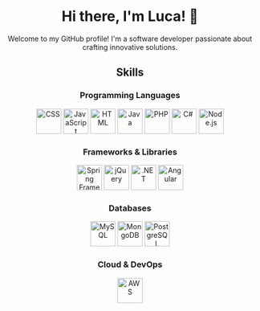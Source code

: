 
<!-- Introduction Section -->
<div align="center">
  <h1>Hi there, I'm Luca! 👋</h1>
  <p>Welcome to my GitHub profile! I'm a software developer passionate about crafting innovative solutions.</p>
</div>

<!-- Skills Section -->
<div align="center">
  <h2>Skills</h2>
</div>

<!-- Programming Languages Section -->
<div align="center">
  <h3>Programming Languages</h3>
  <div>
    <img src="https://cdn.jsdelivr.net/npm/programming-languages-logos/src/css/css.png" alt="CSS" width="50" height="50">
    <img src="https://cdn.jsdelivr.net/npm/programming-languages-logos/src/javascript/javascript.png" alt="JavaScript" width="50" height="50">
    <img src="https://cdn.jsdelivr.net/npm/programming-languages-logos/src/html/html.png" alt="HTML" width="50" height="50">
    <img src="https://cdn.jsdelivr.net/npm/programming-languages-logos/src/java/java.png" alt="Java" width="50" height="50">
    <img src="https://cdn.jsdelivr.net/npm/programming-languages-logos/src/php/php.png" alt="PHP" width="50" height="50">
    <img src="https://cdn.jsdelivr.net/npm/programming-languages-logos/src/csharp/csharp.png" alt="C#" width="50" height="50">
    <img src="https://upload.wikimedia.org/wikipedia/commons/thumb/d/d9/Node.js_logo.svg/2560px-Node.js_logo.svg.png" alt="Node.js" width="50" height="50">
  </div>
</div>

<!-- Frameworks & Libraries Section -->
<div align="center">
  <h3>Frameworks & Libraries</h3>
  <div>
    <img src="https://www.vectorlogo.zone/logos/springio/springio-icon.svg" alt="Spring Framework" width="50" height="50">
    <img src="https://cdn.iconscout.com/icon/free/png-256/free-jquery-10-1175155.png" alt="jQuery" width="50" height="50">
    <img src="https://seeklogo.com/images/M/microsoft-net-logo-631EFE744A-seeklogo.com.png" alt=".NET" width="50" height="50">
    <img src="https://angular.io/assets/images/logos/angular/angular.png" alt="Angular" width="50" height="50">
  </div>
</div>

<!-- Databases Section -->
<div align="center">
  <h3>Databases</h3>
  <div>
    <img src="https://cdn.iconscout.com/icon/free/png-256/mysql-19-1174939.png" alt="MySQL" width="50" height="50">
    <img src="https://cdn.iconscout.com/icon/free/png-256/mongodb-5-1175140.png" alt="MongoDB" width="50" height="50">
    <img src="https://cdn.iconscout.com/icon/free/png-256/postgresql-226047.png" alt="PostgreSQL" width="50" height="50">
  </div>
</div>

<!-- Cloud & DevOps Section -->
<div align="center">
  <h3>Cloud & DevOps</h3>
  <div>
    <img src="https://cdn.iconscout.com/icon/free/png-256/aws-1869025-1583149.png" alt="AWS" width="50" height="50">
  </div>
</div>
